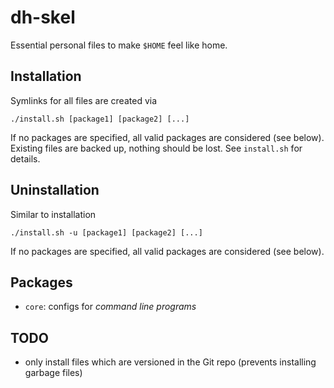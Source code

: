 dh-skel
=======

Essential personal files to make `$HOME` feel like home.


Installation
------------

Symlinks for all files are created via

    ./install.sh [package1] [package2] [...]

If no packages are specified, all valid packages are considered (see below).
Existing files are backed up, nothing should be lost. See `install.sh` for details.


Uninstallation
--------------

Similar to installation

    ./install.sh -u [package1] [package2] [...]

If no packages are specified, all valid packages are considered (see below).


Packages
--------

* `core`: configs for *command line programs*


TODO
----

* only install files which are versioned in the Git repo (prevents installing garbage files)

